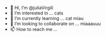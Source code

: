 - 👋 Hi, I’m @juliaVirgili
- 👀 I’m interested in ... cats
- 🌱 I’m currently learning ... cat miau
- 💞️ I’m looking to collaborate on ... miaaauuu
- 📫 How to reach me ...

<!---
juliaVirgili/juliaVirgili is a ✨ special ✨ repository because its `README.md` (this file) appears on your GitHub profile.
You can click the Preview link to take a look at your changes.
--->
